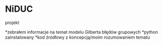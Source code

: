 # NiDUC
projekt

*zebrałem informacje na temat modelu Gilberta błędów grupowych
*python zainstalowany
*kod źródłowy z koncepcją/moim rozumowaniem tematu
